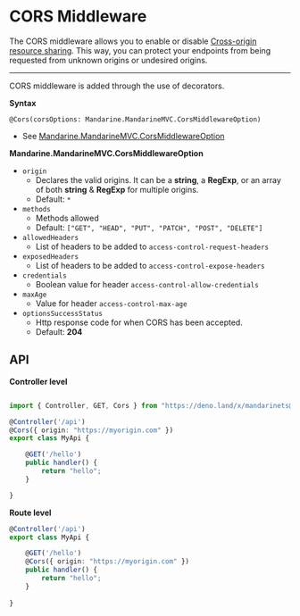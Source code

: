 # CORS Middleware
The CORS middleware allows you to enable or disable [Cross-origin resource sharing](https://en.wikipedia.org/wiki/Cross-origin_resource_sharing). This way, you can protect your endpoints from being requested from unknown origins or undesired origins.

---

CORS middleware is added through the use of decorators.

**Syntax**

`@Cors(corsOptions: Mandarine.MandarineMVC.CorsMiddlewareOption)`

- See [Mandarine.MandarineMVC.CorsMiddlewareOption](https://doc.deno.land/https/raw.githubusercontent.com/mandarineorg/mandarinets/master/mvc-framework/mandarine-mvc.ns.ts#MandarineMvc.CorsMiddlewareOption)

**Mandarine.MandarineMVC.CorsMiddlewareOption**
- `origin`
    - Declares the valid origins. It can be a **string**, a **RegExp**, or an array of both **string** & **RegExp** for multiple origins.
    - Default: `*`
- `methods`
    - Methods allowed
    - Default: `["GET", "HEAD", "PUT", "PATCH", "POST", "DELETE"]`
- `allowedHeaders`
    - List of headers to be added to `access-control-request-headers`
- `exposedHeaders`
    - List of headers to be added to `access-control-expose-headers`
- `credentials`
    - Boolean value for header `access-control-allow-credentials`
- `maxAge`
    - Value for header `access-control-max-age`
- `optionsSuccessStatus`
    - Http response code for when CORS has been accepted.
    - Default: **204**


## API
**Controller level**
```typescript

import { Controller, GET, Cors } from "https://deno.land/x/mandarinets@v2.1.1/mod.ts";

@Controller('/api')
@Cors({ origin: "https://myorigin.com" })
export class MyApi {

    @GET('/hello')
    public handler() {
        return "hello";
    }

}
```

**Route level**
```typescript
@Controller('/api')
export class MyApi {

    @GET('/hello')
    @Cors({ origin: "https://myorigin.com" })
    public handler() {
        return "hello";
    }
    
}
```
